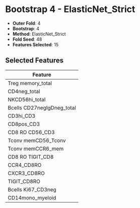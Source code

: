 # Bootstrap 4 - ElasticNet_Strict

- **Outer Fold**: 4
- **Bootstrap**: 4
- **Method**: ElasticNet_Strict
- **Fold Seed**: 48
- **Features Selected**: 15

## Selected Features

| Feature |
|---------|
| Treg memory_total |
| CD4neg_total |
| NKCD56hi_total |
| Bcells CD27negIgDneg_total |
| CD3hi_CD3 |
| CD8pos_CD3 |
| CD8 RO CD56_CD3 |
| Tconv memCD56_Tconv |
| Tconv memCCR6_mem |
| CD8 RO TIGIT_CD8 |
| CCR4_CD8RO |
| CXCR3_CD8RO |
| TIGIT_CD8RO |
| Bcells Ki67_CD3neg |
| CD14mono_myeloid |
